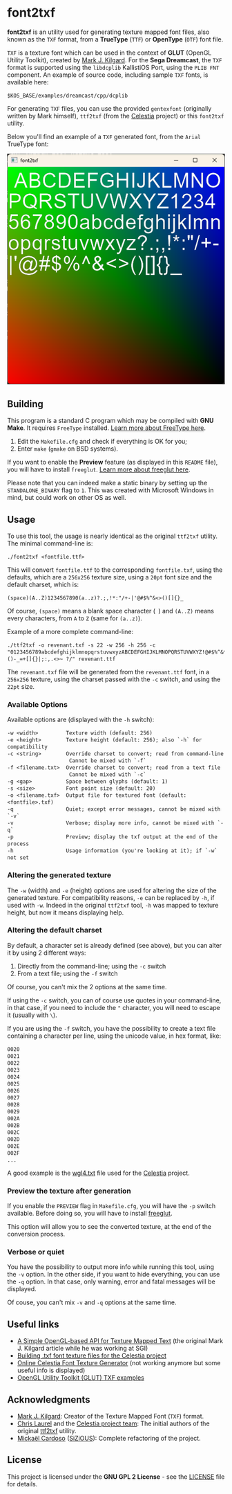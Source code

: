 # font2txf

**font2txf** is an utility used for generating texture mapped font files,
also known as the `TXF` format, from a **TrueType** (`TTF`) or **OpenType**
(`OTF`) font file.

`TXF` is a texture font which can be used in the context of **GLUT** (OpenGL
Utility Toolkit), created by [Mark J. Kilgard](https://en.wikipedia.org/wiki/Mark_Kilgard).
For the **Sega Dreamcast**, the `TXF` format is supported using the `libdcplib`
KallistiOS Port, using the `PLIB FNT` component. An example of source code,
including sample `TXF` fonts, is available here:

	$KOS_BASE/examples/dreamcast/cpp/dcplib

For generating `TXF` files, you can use the provided `gentexfont` (originally
written by Mark himself), `ttf2txf` (from the [Celestia](https://celestiaproject.space/) 
project) or this `font2txf` utility.

Below you'll find an example of a `TXF` generated font, from the `Arial`
TrueType font:

![Example](img/arial.png "Sample Arial TXF image")

## Building

This program is a standard C program which may be compiled with **GNU Make**.
It requires `FreeType` installed.
[Learn more about FreeType here](http://freetype.org/).

1. Edit the `Makefile.cfg` and check if everything is OK for you;
2. Enter `make` (`gmake` on BSD systems).

If you want to enable the **Preview** feature (as displayed in this 
`README` file), you will have to install `freeglut`. 
[Learn more about freeglut here](https://freeglut.sourceforge.net/).

Please note that you can indeed make a static binary by setting up
the `STANDALONE_BINARY` flag to `1`. This was created with Microsoft 
Windows in mind, but could work on other OS as well.

## Usage

To use this tool, the usage is nearly identical as the original `ttf2txf`
utility. The minimal command-line is:

    ./font2txf <fontfile.ttf>

This will convert `fontfile.ttf` to the corresponding `fontfile.txf`,
using the defaults, which are a `256x256` texture size, using a `20pt` font
size and the default charset, which is:

    (space)(A..Z)1234567890(a..z)?.;,!*:"/+-|'@#$%^&<>()[]{}_

Of course, `(space)` means a blank space character (` `) and `(A..Z)` means
every characters, from `A` to `Z` (same for `(a..z)`).

Example of a more complete command-line:

	./ttf2txf -o revenant.txf -s 22 -w 256 -h 256 -c "0123456789abcdefghijklmnopqrstuvwxyzABCDEFGHIJKLMNOPQRSTUVWXYZ!@#$%^&*()-_=+[]{}|;:,.<>~ ?/" revenant.ttf

The `revenant.txf` file will be generated from the `revenant.ttf` font,
in a `256x256` texture, using the charset passed with the `-c` switch, 
and using the `22pt` size.

### Available Options

Available options are (displayed with the `-h` switch):

    -w <width>         Texture width (default: 256)
    -e <height>        Texture height (default: 256); also `-h` for compatibility
    -c <string>        Override charset to convert; read from command-line
                        Cannot be mixed with `-f`
    -f <filename.txt>  Override charset to convert; read from a text file
                        Cannot be mixed with `-c`
    -g <gap>           Space between glyphs (default: 1)
    -s <size>          Font point size (default: 20)
    -o <filename.txf>  Output file for textured font (default: <fontfile>.txf)
    -q                 Quiet; except error messages, cannot be mixed with `-v`
    -v                 Verbose; display more info, cannot be mixed with `-q`
    -p                 Preview; display the txf output at the end of the process
    -h                 Usage information (you're looking at it); if `-w` not set

### Altering the generated texture

The `-w` (width) and `-e` (height) options are used for altering the size of the
generated texture. For compatibility reasons, `-e` can be replaced by `-h`, if
used with `-w`. Indeed in the original `ttf2txf` tool, `-h` was mapped to texture
height, but now it means displaying help.

### Altering the default charset

By default, a character set is already defined (see above), but you can alter it
by using 2 different ways:

1. Directly from the command-line; using the `-c` switch
2. From a text file; using the `-f` switch

Of course, you can't mix the 2 options at the same time.

If using the `-c` switch, you can of course use quotes in your command-line, in
that case, if you need to include the `"` character, you will need to escape it
(usually with `\`).

If you are using the `-f` switch, you have the possibility to create a text file
containing a character per line, using the unicode value, in hex format, like:

    0020
    0021
    0022
    0023
    0024
    0025
    0026
    0027
    0028
    0029
    002A
    002B
    002C
    002D
    002E
    002F
    ...

A good example is the [wgl4.txt](https://web.archive.org/web/20050908024112/http://www.shatters.net/~claurel/celestia/fonts/tt2txf/wgl4.txt)
file used for the [Celestia](https://celestiaproject.space/) project.

### Preview the texture after generation

If you enable the `PREVIEW` flag in `Makefile.cfg`, you will have the
`-p` switch available. Before doing so, you will have to install 
[freeglut](https://freeglut.sourceforge.net/).

This option will allow you to see the converted texture, at the end of
the conversion process.

### Verbose or quiet

You have the possibility to output more info while running this tool,
using the `-v` option. In the other side, if you want to hide everything,
you can use the `-q` option. In that case, only warning, error and fatal
messages will be displayed.

Of couse, you can't mix `-v` and `-q` options at the same time.

## Useful links

* [A Simple OpenGL-based API for Texture Mapped Text](http://sgifiles.irixnet.org/sgi/opengl/contrib/mjk/tips/TexFont/TexFont.html)
  (the original Mark J. Kilgard article while he was working at SGI)
* [Building .txf font texture files for the Celestia project](https://en.wikibooks.org/wiki/Celestia/Internationalization#Building_.txf_font_texture_files)
* [Online Celestia Font Texture Generator](http://web.archive.org/web/20080413101857/http://celestia.teyssier.org/ttf2txf/index.html)
  (not working anymore but some useful info is displayed)
* [OpenGL Utility Toolkit (GLUT) TXF examples](https://www.opengl.org/archives/resources/code/samples/glut_examples/texfont/texfont.html)

## Acknowledgments

* [Mark J. Kilgard](https://github.com/markkilgard): Creator of
  the Texture Mapped Font (`TXF`) format.
* [Chris Laurel](https://www.fifthstarlabs.com/chris) and the
  [Celestia project team](https://celestiaproject.space/): 
  The initial authors of the original 
  [ttf2txf](https://web.archive.org/web/20051104023112/http://www.shatters.net/~claurel/celestia/fonts/tt2txf/)
  utility.
* [Mickaël Cardoso](http://www.mickael-cardoso.fr/) ([SiZiOUS](http://sizious.com/)): Complete refactoring of the project.

## License

This project is licensed under the **GNU GPL 2 License** - see
the [LICENSE](LICENSE) file for details.
